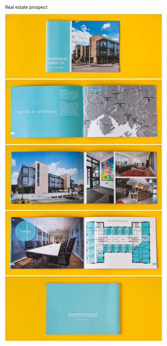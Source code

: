 <!-- vim: set ft=markdown spl=en spell :-->
Real estate prospect

![front page](prospekt_01.jpg)
![front page](prospekt_02.jpg)
![front page](prospekt_04.jpg)
![front page](prospekt_05.jpg)
![front page](prospekt_07.jpg)
